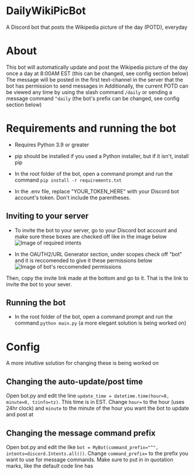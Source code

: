 # DailyWikiPicBot
A Discord bot that posts the Wikipedia picture of the day (POTD), everyday

# About
This bot will automatically update and post the Wikipedia picture of the day once a day at 8:00AM EST (this can be changed, see config section below)
The message will be posted in the first text-channel in the server that the bot has permission to send messages in
Additionally, the current POTD can be viewed any time by using the slash command `/daily` or sending a message command `^daily` (the bot's prefix can be changed, see config section below)

# Requirements and running the bot
- Requires Python 3.9 or greater

- pip should be installed if you used a Python installer, but if it isn't, install pip

- In the root folder of the bot, open a command prompt and run the command `pip install -r requirements.txt`

- In the .env file, replace "YOUR_TOKEN_HERE" with your Discord bot account's token. Don't include the parentheses.

## Inviting to your server
- To invite the bot to your server, go to your Discord bot account and make sure these boxes are checked off like in the image below
![Image of required intents](https://user-images.githubusercontent.com/47580914/208226855-93026a5c-a97c-4ba0-a128-4663192080c0.png)

- In the OAUTH2/URL Generator section, under scopes check off "bot" and it is reccomended to give it these permissions below
![Image of bot's reccomended permissions](https://user-images.githubusercontent.com/47580914/208226842-2df7df79-91c9-4d1d-a21a-0a383e16698d.png)

Then, copy the invite link made at the bottom and go to it. That is the link to invite the bot to your sever.

## Running the bot
- In the root folder of the bot, open a command prompt and run the command `python main.py` (a more elegant solution is being worked on)

# Config
A more intuitive solution for changing these is being worked on
## Changing the auto-update/post time
Open bot.py and edit the line `update_time = datetime.time(hour=8, minute=0, tzinfo=tz)`. This time is in EST. Change `hour=` to the hour (uses 24hr clock) and `minute` to the minute of the hour you want the bot to update and post at
## Changing the message command prefix
Open bot.py and edit the like `bot = MyBot(command_prefix="^", intents=discord.Intents.all())`. Change `command_prefix=` to the prefix you want to use for message commands. Make sure to put in in quotation marks, like the default code line has

